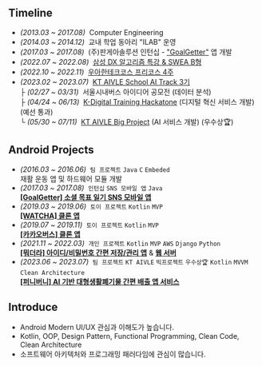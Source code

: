 ## Timeline

- _(2013.03 ~ 2017.08)_&nbsp; Computer Engineering
- _(2014.03 ~ 2014.12)_&nbsp; 교내 학업 동아리 "ILAB" 운영
- _(2017.03 ~ 2017.08)_&nbsp; (주)판게아솔루션 인턴십 - ["GoalGetter"](https://play.google.com/store/apps/details?id=com.goalgetter.goalgetterapp) 앱 개발
- _(2022.07 ~ 2022.08)_&nbsp; [삼성 DX 알고리즘 특강 & SWEA B형](https://jsl663.tistory.com/45)
- _(2022.10 ~ 2022.11)_&nbsp; [우아한테크코스 프리코스 4주](https://jsl663.tistory.com/50)
- _(2023.02 ~ 2023.07)_&nbsp; [KT AIVLE School AI Track 3기](https://aivle.kt.co.kr)  
  ├ _(02/27 ~ 03/31)_&nbsp; 서울시내버스 아이디어 공모전 (데이터 분석)  
  ├ _(04/24 ~ 06/13)_&nbsp; [K-Digital Training Hackatone](https://github.com/hackathon-AIVLE) (디지털 혁신 서비스 개발) (예선 통과)  
  └ _(05/30 ~ 07/11)_&nbsp; [KT AIVLE Big Project](https://github.com/KT-AIVLE-3rd-AI-Team10/funibuni-main) (AI 서비스 개발) (우수상🏆)  

## Android Projects

- _(2016.03 ~ 2016.06)_&nbsp; `팀 프로젝트` `Java` `C` `Embeded`  
  재활 운동 앱 및 하드웨어 모듈 개발
- _(2017.03 ~ 2017.08)_&nbsp; `인턴십` `SNS 모바일 앱` `Java`  
  **[[GoalGetter] 소셜 목표 일기 SNS 모바일 앱](https://play.google.com/store/apps/details?id=com.goalgetter.goalgetterapp)**
- _(2019.03 ~ 2019.06)_&nbsp; `토이 프로젝트` `Kotlin` `MVP`  
  **[[WATCHA] 클론 앱](https://github.com/Dev-Joco/watcha-clone)**
- _(2019.07 ~ 2019.11)_&nbsp; `토이 프로젝트` `Kotlin` `MVP`  
  **[[카카오버스] 클론 앱](https://github.com/Dev-Joco/kakaobus-clone)**
- _(2021.11 ~ 2022.03)_&nbsp; `개인 프로젝트` `Kotlin` `MVP` `AWS` `Django` `Python`  
  **[[뭐더라] 아이디/비밀번호 간편 저장/관리 앱](https://github.com/Dev-Joco/mwodeola-android)** & **[웹 서버](https://github.com/Dev-Joco/mwodeola-web-server)**
- _(2023.06 ~ 2023.07)_&nbsp; `팀 프로젝트` `KT AIVLE` `빅프로젝트` `우수상🏆` `Kotlin` `MVVM` `Clean Architecture`  
  **[[퍼니버니] AI 기반 대형생활폐기물 간편 배출 앱 서비스](https://github.com/KT-AIVLE-3rd-AI-Team10/funibuni-fe-android)**


## Introduce

- Android Modern UI/UX 관심과 이해도가 높습니다.
- Kotlin, OOP, Design Pattern, Functional Programming, Clean Code, Clean Architecture
- 소프트웨어 아키텍처와 프로그래밍 패러다임에 관심이 많습니다.
